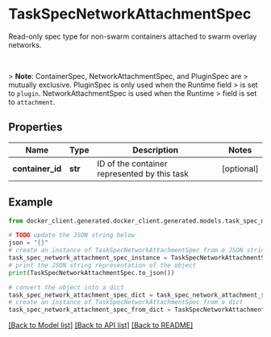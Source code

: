 # TaskSpecNetworkAttachmentSpec

Read-only spec type for non-swarm containers attached to swarm overlay networks.  <p><br /></p>  > **Note**: ContainerSpec, NetworkAttachmentSpec, and PluginSpec are > mutually exclusive. PluginSpec is only used when the Runtime field > is set to `plugin`. NetworkAttachmentSpec is used when the Runtime > field is set to `attachment`. 

## Properties

Name | Type | Description | Notes
------------ | ------------- | ------------- | -------------
**container_id** | **str** | ID of the container represented by this task | [optional] 

## Example

```python
from docker_client.generated.docker_client.generated.models.task_spec_network_attachment_spec import TaskSpecNetworkAttachmentSpec

# TODO update the JSON string below
json = "{}"
# create an instance of TaskSpecNetworkAttachmentSpec from a JSON string
task_spec_network_attachment_spec_instance = TaskSpecNetworkAttachmentSpec.from_json(json)
# print the JSON string representation of the object
print(TaskSpecNetworkAttachmentSpec.to_json())

# convert the object into a dict
task_spec_network_attachment_spec_dict = task_spec_network_attachment_spec_instance.to_dict()
# create an instance of TaskSpecNetworkAttachmentSpec from a dict
task_spec_network_attachment_spec_from_dict = TaskSpecNetworkAttachmentSpec.from_dict(task_spec_network_attachment_spec_dict)
```
[[Back to Model list]](../README.md#documentation-for-models) [[Back to API list]](../README.md#documentation-for-api-endpoints) [[Back to README]](../README.md)


